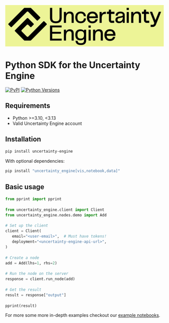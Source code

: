 ![Uncertainty Engine banner](https://github.com/digiLab-ai/uncertainty-engine-types/raw/main/assets/images/uncertainty-engine-logo.png)

# Python SDK for the Uncertainty Engine

[![PyPI](https://badge.fury.io/py/uncertainty-engine.svg)](https://badge.fury.io/py/uncertainty-engine) [![Python Versions](https://img.shields.io/pypi/pyversions/uncertainty-engine.svg)](https://pypi.org/project/uncertainty-engine/)

## Requirements

- Python >=3.10, <3.13
- Valid Uncertainty Engine account

## Installation

```bash
pip install uncertainty-engine
```

With optional dependencies:

```bash
pip install "uncertainty_engine[vis,notebook,data]"
```

## Basic usage

```python
from pprint import pprint

from uncertainty_engine.client import Client
from uncertainty_engine.nodes.demo import Add

# Set up the client
client = Client(
   email="<user-email>",  # Must have tokens!
   deployment="<uncertainty-engine-api-url>",
)

# Create a node
add = Add(lhs=1, rhs=2)

# Run the node on the server
response = client.run_node(add)

# Get the result
result = response["output"]

pprint(result)
```

For more some more in-depth examples checkout our [example notebooks](https://github.com/digiLab-ai/uncertainty-engine-sdk/tree/dev/examples).

